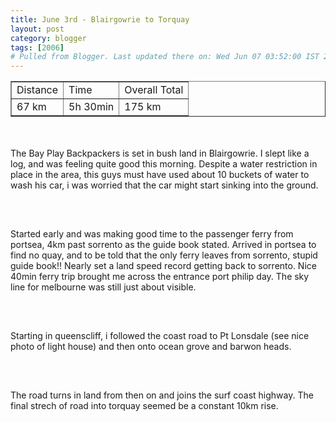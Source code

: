 ```yaml
---
title: June 3rd - Blairgowrie to Torquay
layout: post
category: blogger
tags: [2006]
# Pulled from Blogger. Last updated there on: Wed Jun 07 03:52:00 IST 2006
---
```

<TABLE BORDER="1"><TR><TD>Distance</TD><TD>Time</TD><TD>Overall Total</TD></TR><TR><TD>67 km</TD><TD>5h 30min</TD><TD>175 km</TD></TR></Table><br /><br />The Bay Play Backpackers is set in bush land  in Blairgowrie. I slept like a log, and was feeling quite good this morning. Despite a water restriction in place in the area, this guys must have used about 10 buckets of water to wash his car, i was worried that the car might start sinking into the ground.<br /><br /><a onblur="try {parent.deselectBloggerImageGracefully();} catch(e) {}" href="http://photos1.blogger.com/blogger/916/2956/1600/IMG_0605.jpg"><img style="display:block; margin:0px auto 10px; text-align:center;cursor:pointer; cursor:hand;" src="http://photos1.blogger.com/blogger/916/2956/320/IMG_0605.jpg" border="0" alt="" /></a><br /><br />Started early and was making good time to the passenger ferry from portsea, 4km past sorrento as the guide book stated. Arrived in portsea to find no quay, and to be told that the only ferry leaves from sorrento, stupid guide book!!  Nearly set a land speed record getting back to sorrento. Nice 40min ferry trip brought me across the entrance port philip day. The sky line for melbourne was still just about visible. <br /><br /><a onblur="try {parent.deselectBloggerImageGracefully();} catch(e) {}" href="http://photos1.blogger.com/blogger/916/2956/1600/IMG_0606.jpg"><img style="display:block; margin:0px auto 10px; text-align:center;cursor:pointer; cursor:hand;" src="http://photos1.blogger.com/blogger/916/2956/320/IMG_0606.jpg" border="0" alt="" /></a><br /><br />Starting in queenscliff, i followed the coast road to Pt Lonsdale (see nice photo of light house) and then onto ocean grove and barwon heads. <br /><br /><a onblur="try {parent.deselectBloggerImageGracefully();} catch(e) {}" href="http://photos1.blogger.com/blogger/916/2956/1600/IMG_0620.jpg"><img style="display:block; margin:0px auto 10px; text-align:center;cursor:pointer; cursor:hand;" src="http://photos1.blogger.com/blogger/916/2956/320/IMG_0620.jpg" border="0" alt="" /></a><br /><br />The road turns in land from then on and joins the surf coast highway. The final strech of road into torquay seemed be a constant 10km rise. <br /><br /><a onblur="try {parent.deselectBloggerImageGracefully();} catch(e) {}" href="http://photos1.blogger.com/blogger/916/2956/1600/IMG_0627.jpg"><img style="display:block; margin:0px auto 10px; text-align:center;cursor:pointer; cursor:hand;" src="http://photos1.blogger.com/blogger/916/2956/320/IMG_0627.jpg" border="0" alt="" /></a>
